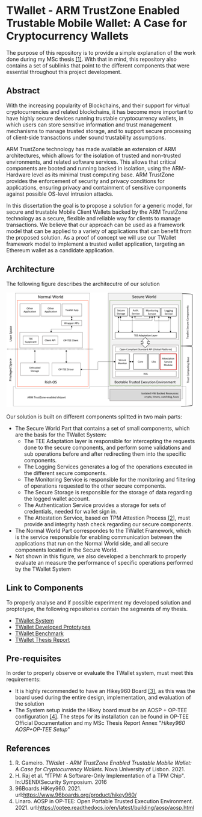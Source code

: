 # TWallet - ARM TrustZone Enabled Trustable Mobile Wallet: A Case for Cryptocurrency Wallets

The purpose of this repository is to provide a simple explanation of the work done during my MSc thesis [[1]](#references). With that in mind, this repository also contains a set of sublinks that point to the different components that were essential throughout this project development.


## Abstract

With the increasing popularity of Blockchains, and their support for virtual cryptocurrencies and related blockchains, it has become more important to have highly secure devices running trustable cryptocurrency wallets, in which users can store sensitive information and trust management mechanisms to manage trusted storage, and to support secure processing of client-side transactions under sound trustability assumptions. 

ARM TrustZone technology has made available an extension of ARM architectures, which allows for the isolation of trusted and non-trusted environments, and related software services. This allows that critical components are booted and running backed in isolation, using the ARM-Hardware level as its minimal trust computing base. ARM TrustZone provides the enforcement of security and privacy conditions for applications, ensuring privacy and containment of sensitive components against possible OS-level intrusion attacks. 

In this dissertation the goal is to propose a solution for a generic model, for secure and trustable Mobile Client Wallets backed by the ARM TrustZone technology as a secure, flexible and reliable way for clients to manage transactions. We believe that our approach can be used as a framework model that can be applied to a variety of applications that can benefit from the proposed solution. As a proof of concept we will use our TWallet framework model to implement a trusted wallet application, targeting an Ethereum wallet as a candidate application.

## Architecture

The following figure describes the architecutre of our solution

![architecture figure](figures/twallet_architecture.PNG?raw=true)

Our solution is built on different components splitted in two main parts:

- The Secure World Part that contains a set of small components, which are the basis for the TWallet System:
    - The TEE Adaptation layer is responsible for intercepting the requests done to the secure components, and perform some validations and sub operations before and after redirecting them into the specific components.
    - The Logging Services generates a log of the operations executed in the different secure components.
    - The Monitoring Service is responsible for the monitoring and filtering of operations requested to the other secure components.
    - The Secure Storage is responsible for the storage of data regarding the logged wallet account.
    - The Authentication Service provides a storage for sets of credentials, needed for wallet sign in.
    - The Attestation Service, based on TPM Attestion Process [[2]](#references), must provide and integrity hash check regarding our secure components. 
- The Normal World Part correspondes to the TWallet Framework, which is the service responsible for enabling communication between the applications that run on the Normal World side, and all secure components located in the Secure World.
- Not shown in this figure, we also developed a benchmark to properly evaluate an measure the performance of specific operations performed by the TWallet System

## Link to Components

To properly analyse and if possible experiment my developed solution and proptotype, the following repositories contain the segments of my thesis.

- [TWallet System][twallet_system]
- [TWallet Developed Prototypes][twallet_prototypes]
- [TWallet Benchmark][twallet_benchmark]
- [TWallet Thesis Report][thesis_report] 

## Pre-requisites

In order to properly observe or evaluate the TWallet system, must meet this requirements:

- It is highly recommended to have an Hikey960 Board [[3]](#references), as this was the board used during the entire design, implementation, and evaluation of the solution
- The System setup inside the Hikey board must be an AOSP + OP-TEE configuration [[4]](#references). The steps for its installation can be found in OP-TEE Official Documentation and my MSc Thesis Report Annex "_Hikey960 AOSP+OP-TEE Setup_"

## References

1. R. Gameiro. _TWallet - ARM TrustZone Enabled Trustable Mobile Wallet: A Case for Cryptocurrency Wallets_. Nova University of Lisbon. 2021.
2. H. Raj et al. "fTPM: A Software-Only Implementation of a TPM Chip". In:USENIXSecurity Symposium. 2016 
3. 96Boards.HiKey960. 2021. url:https://www.96boards.org/product/hikey960/
4. Linaro. AOSP in OP-TEE: Open Portable Trusted Execution Environment. 2021. url:https://optee.readthedocs.io/en/latest/building/aosp/aosp.html

[twallet_system]: <https://github.com/rafagameiro/TWallet_system>
[twallet_prototypes]: <https://github.com/rafagameiro/TWallet_prototypes>
[twallet_benchmark]: <https://github.com/rafagameiro/TWallet_benchmark>
[thesis_report]: <https://github.com/rafagameiro/Thesis_TWallet_report>
